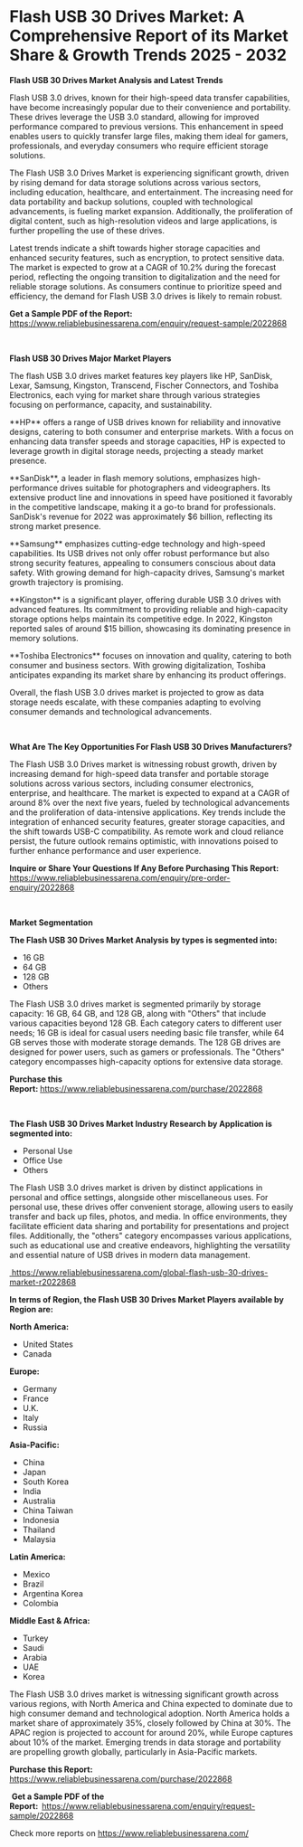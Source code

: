 <p><h1>Flash USB 30 Drives Market: A Comprehensive Report of its Market Share & Growth Trends 2025 - 2032</h1></p><p><strong>Flash USB 30 Drives Market Analysis and Latest Trends</strong></p>
<p><p>Flash USB 3.0 drives, known for their high-speed data transfer capabilities, have become increasingly popular due to their convenience and portability. These drives leverage the USB 3.0 standard, allowing for improved performance compared to previous versions. This enhancement in speed enables users to quickly transfer large files, making them ideal for gamers, professionals, and everyday consumers who require efficient storage solutions.</p><p>The Flash USB 3.0 Drives Market is experiencing significant growth, driven by rising demand for data storage solutions across various sectors, including education, healthcare, and entertainment. The increasing need for data portability and backup solutions, coupled with technological advancements, is fueling market expansion. Additionally, the proliferation of digital content, such as high-resolution videos and large applications, is further propelling the use of these drives.</p><p>Latest trends indicate a shift towards higher storage capacities and enhanced security features, such as encryption, to protect sensitive data. The market is expected to grow at a CAGR of 10.2% during the forecast period, reflecting the ongoing transition to digitalization and the need for reliable storage solutions. As consumers continue to prioritize speed and efficiency, the demand for Flash USB 3.0 drives is likely to remain robust.</p></p>
<p><strong>Get a Sample PDF of the Report:&nbsp;</strong> <a href="https://www.reliablebusinessarena.com/enquiry/request-sample/2022868?utm_campaign=3554&utm_medium=2&utm_source=Github&utm_content=ia&utm_term=29032025&utm_id=flash-usb-30-drives">https://www.reliablebusinessarena.com/enquiry/request-sample/2022868</a></p>
<p>&nbsp;</p>
<p><strong>Flash USB 30 Drives Major Market Players</strong></p>
<p><p>The flash USB 3.0 drives market features key players like HP, SanDisk, Lexar, Samsung, Kingston, Transcend, Fischer Connectors, and Toshiba Electronics, each vying for market share through various strategies focusing on performance, capacity, and sustainability.</p><p>**HP** offers a range of USB drives known for reliability and innovative designs, catering to both consumer and enterprise markets. With a focus on enhancing data transfer speeds and storage capacities, HP is expected to leverage growth in digital storage needs, projecting a steady market presence.</p><p>**SanDisk**, a leader in flash memory solutions, emphasizes high-performance drives suitable for photographers and videographers. Its extensive product line and innovations in speed have positioned it favorably in the competitive landscape, making it a go-to brand for professionals. SanDisk's revenue for 2022 was approximately $6 billion, reflecting its strong market presence.</p><p>**Samsung** emphasizes cutting-edge technology and high-speed capabilities. Its USB drives not only offer robust performance but also strong security features, appealing to consumers conscious about data safety. With growing demand for high-capacity drives, Samsung's market growth trajectory is promising.</p><p>**Kingston** is a significant player, offering durable USB 3.0 drives with advanced features. Its commitment to providing reliable and high-capacity storage options helps maintain its competitive edge. In 2022, Kingston reported sales of around $15 billion, showcasing its dominating presence in memory solutions.</p><p>**Toshiba Electronics** focuses on innovation and quality, catering to both consumer and business sectors. With growing digitalization, Toshiba anticipates expanding its market share by enhancing its product offerings.</p><p>Overall, the flash USB 3.0 drives market is projected to grow as data storage needs escalate, with these companies adapting to evolving consumer demands and technological advancements.</p></p>
<p>&nbsp;</p>
<p><strong>What Are The Key Opportunities For Flash USB 30 Drives Manufacturers?</strong></p>
<p><p>The Flash USB 3.0 Drives market is witnessing robust growth, driven by increasing demand for high-speed data transfer and portable storage solutions across various sectors, including consumer electronics, enterprise, and healthcare. The market is expected to expand at a CAGR of around 8% over the next five years, fueled by technological advancements and the proliferation of data-intensive applications. Key trends include the integration of enhanced security features, greater storage capacities, and the shift towards USB-C compatibility. As remote work and cloud reliance persist, the future outlook remains optimistic, with innovations poised to further enhance performance and user experience.</p></p>
<p><strong>Inquire or Share Your Questions If Any Before Purchasing This Report:</strong> <a href="https://www.reliablebusinessarena.com/enquiry/pre-order-enquiry/2022868?utm_campaign=3554&utm_medium=2&utm_source=Github&utm_content=ia&utm_term=29032025&utm_id=flash-usb-30-drives">https://www.reliablebusinessarena.com/enquiry/pre-order-enquiry/2022868</a></p>
<p>&nbsp;</p>
<p><strong>Market Segmentation</strong></p>
<p><strong>The Flash USB 30 Drives Market Analysis by types is segmented into:</strong></p>
<p><ul><li>16 GB</li><li>64 GB</li><li>128 GB</li><li>Others</li></ul></p>
<p><p>The Flash USB 3.0 drives market is segmented primarily by storage capacity: 16 GB, 64 GB, and 128 GB, along with "Others" that include various capacities beyond 128 GB. Each category caters to different user needs; 16 GB is ideal for casual users needing basic file transfer, while 64 GB serves those with moderate storage demands. The 128 GB drives are designed for power users, such as gamers or professionals. The "Others" category encompasses high-capacity options for extensive data storage.</p></p>
<p><strong>Purchase this Report:&nbsp;</strong><a href="https://www.reliablebusinessarena.com/purchase/2022868?utm_campaign=3554&utm_medium=2&utm_source=Github&utm_content=ia&utm_term=29032025&utm_id=flash-usb-30-drives">https://www.reliablebusinessarena.com/purchase/2022868</a></p>
<p>&nbsp;</p>
<p><strong>The Flash USB 30 Drives Market Industry Research by Application is segmented into:</strong></p>
<p><ul><li>Personal Use</li><li>Office Use</li><li>Others</li></ul></p>
<p><p>The Flash USB 3.0 drives market is driven by distinct applications in personal and office settings, alongside other miscellaneous uses. For personal use, these drives offer convenient storage, allowing users to easily transfer and back up files, photos, and media. In office environments, they facilitate efficient data sharing and portability for presentations and project files. Additionally, the "others" category encompasses various applications, such as educational use and creative endeavors, highlighting the versatility and essential nature of USB drives in modern data management.</p></p>
<p><a href="https://www.reliablebusinessarena.com/global-flash-usb-30-drives-market-r2022868?utm_campaign=3554&utm_medium=2&utm_source=Github&utm_content=ia&utm_term=29032025&utm_id=flash-usb-30-drives">&nbsp;https://www.reliablebusinessarena.com/global-flash-usb-30-drives-market-r2022868</a></p>
<p><strong>In terms of Region, the Flash USB 30 Drives Market Players available by Region are:</strong></p>
<p>
    <p> <strong> North America: </strong>
        <ul>
            <li>United States</li>
            <li>Canada</li>
        </ul>
        </p> 
    <p> <strong> Europe: </strong>
        <ul>
            <li>Germany</li>
            <li>France</li>
            <li>U.K.</li>
            <li>Italy</li>
            <li>Russia</li>
        </ul>
        </p> 
    <p> <strong> Asia-Pacific: </strong>
        <ul>
            <li>China</li>
            <li>Japan</li>
            <li>South Korea</li>
            <li>India</li>
            <li>Australia</li>
            <li>China Taiwan</li>
            <li>Indonesia</li>
            <li>Thailand</li>
            <li>Malaysia</li>
        </ul>
        </p> 
    <p> <strong> Latin America: </strong>
        <ul>
            <li>Mexico</li>
            <li>Brazil</li>
            <li>Argentina Korea</li>
            <li>Colombia</li>
        </ul>
        </p> 
    <p> <strong> Middle East & Africa: </strong>
        <ul>
            <li>Turkey</li>
            <li>Saudi</li>
            <li>Arabia</li>
            <li>UAE</li>
            <li>Korea</li>
        </ul>
    </p>
    </p>
<p><p>The Flash USB 3.0 drives market is witnessing significant growth across various regions, with North America and China expected to dominate due to high consumer demand and technological adoption. North America holds a market share of approximately 35%, closely followed by China at 30%. The APAC region is projected to account for around 20%, while Europe captures about 10% of the market. Emerging trends in data storage and portability are propelling growth globally, particularly in Asia-Pacific markets.</p></p>
<p><strong>Purchase this Report: </strong><a href="https://www.reliablebusinessarena.com/purchase/2022868?utm_campaign=3554&utm_medium=2&utm_source=Github&utm_content=ia&utm_term=29032025&utm_id=flash-usb-30-drives">https://www.reliablebusinessarena.com/purchase/2022868</a></p>
<p>&nbsp;<strong>Get a Sample PDF of the Report:&nbsp;&nbsp;</strong><a href="https://www.reliablebusinessarena.com/enquiry/request-sample/2022868?utm_campaign=3554&utm_medium=2&utm_source=Github&utm_content=ia&utm_term=29032025&utm_id=flash-usb-30-drives">https://www.reliablebusinessarena.com/enquiry/request-sample/2022868</a></p>
<p><strong></strong></p>
<p>Check more reports on <a href="https://www.reliablebusinessarena.com/?utm_campaign=3554&utm_medium=2&utm_source=Github&utm_content=ia&utm_term=29032025&utm_id=flash-usb-30-drives">https://www.reliablebusinessarena.com/</a></p>